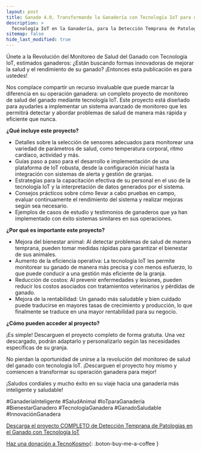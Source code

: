 ```yaml
---
layout: post
title: Ganado 4.0, Transformando la Ganadería con Tecnología IoT para un Monitoreo Inteligente del Ganado
description: >
  Tecnología IoT en la Ganadería, para la Detección Temprana de Patologías
sitemap: false
hide_last_modified: true
---
```


Únete a la Revolución del Monitoreo de Salud del Ganado con Tecnología IoT, estimados ganaderos:
¿Están buscando formas innovadoras de mejorar la salud y el rendimiento de su ganado? ¡Entonces esta publicación es para ustedes!

Nos complace compartir un recurso invaluable que puede marcar la diferencia en su operación ganadera: un completo proyecto de monitoreo de salud del ganado mediante tecnología IoT. Este proyecto está diseñado para ayudarles a implementar un sistema avanzado de monitoreo que les permitirá detectar y abordar problemas de salud de manera más rápida y eficiente que nunca.

**¿Qué incluye este proyecto?**

- Detalles sobre la selección de sensores adecuados para monitorear una variedad de parámetros de salud, como temperatura corporal, ritmo cardíaco, actividad y más.
- Guías paso a paso para el desarrollo e implementación de una plataforma de IoT robusta, desde la configuración inicial hasta la integración con sistemas de alerta y gestión de granjas.
- Estrategias para la capacitación efectiva de su personal en el uso de la tecnología IoT y la interpretación de datos generados por el sistema.
- Consejos prácticos sobre cómo llevar a cabo pruebas en campo, evaluar continuamente el rendimiento del sistema y realizar mejoras según sea necesario.
- Ejemplos de casos de estudio y testimonios de ganaderos que ya han implementado con éxito sistemas similares en sus operaciones.

**¿Por qué es importante este proyecto?**

- Mejora del bienestar animal: Al detectar problemas de salud de manera temprana, pueden tomar medidas rápidas para garantizar el bienestar de sus animales.
- Aumento de la eficiencia operativa: La tecnología IoT les permite monitorear su ganado de manera más precisa y con menos esfuerzo, lo que puede conducir a una gestión más eficiente de la granja.
- Reducción de costos: Al prevenir enfermedades y lesiones, pueden reducir los costos asociados con tratamientos veterinarios y pérdidas de ganado.
- Mejora de la rentabilidad: Un ganado más saludable y bien cuidado puede traducirse en mayores tasas de crecimiento y producción, lo que finalmente se traduce en una mayor rentabilidad para su negocio.

**¿Cómo pueden acceder al proyecto?**

¡Es simple! Descarguen el proyecto completo de forma gratuita. Una vez descargado, podrán adaptarlo y personalizarlo según las necesidades específicas de su granja.

No pierdan la oportunidad de unirse a la revolución del monitoreo de salud del ganado con tecnología IoT. ¡Descarguen el proyecto hoy mismo y comiencen a transformar su operación ganadera para mejor!

¡Saludos cordiales y mucho éxito en su viaje hacia una ganadería más inteligente y saludable!

#GanaderíaInteligente #SaludAnimal #IoTparaGanadería #BienestarGanadero #TecnologíaGanadera #GanadoSaludable #InnovaciónGanadera

[Descarga el proyecto COMPLETO de Detección Temprana de Patologías en el Ganado con Tecnología IoT](https://www.dropbox.com/scl/fo/o7hdxujspviodh9rwqzbd/h?rlkey=h023dk8i5d4kuy0cbuymizwml&dl=0)

[Haz una donación a TecnoKosmo](https://www.buymeacoffee.com/nain.taleb){: .boton-buy-me-a-coffee }

<object data="../ganadoIoTDeteccionTempranaPatologias.pdf" width="100%" height="600" type='application/pdf'></object>
